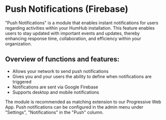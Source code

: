 Push Notifications (Firebase)
=============================

"Push Notifications" is a module that enables instant notifications for users regarding activities within your HumHub installation. This feature enables users to stay updated with important events and updates, thereby enhancing response time, collaboration, and efficiency within your organization.

## Overview of functions and features:

- Allows your network to send push notifications
- Gives you and your users the ability to define when notifications are triggered
- Notifications are sent via Google Firebase
- Supports desktop and mobile notifications

The module is recommended as matching extension to our Progressive Web App. Push notifications can be configured in the admin menu under "Settings", "Notifications" in the "Push" column.
